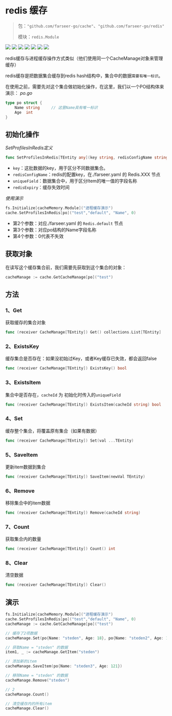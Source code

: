 # redis 缓存
> 包：`"github.com/farseer-go/cache"`、`"github.com/farseer-go/redis"`
>
> 模块：`redis.Module`

![](https://img.shields.io/github/stars/farseer-go?style=social)
![](https://img.shields.io/github/license/farseer-go/redis)
![](https://img.shields.io/github/go-mod/go-version/farseer-go/redis)
![](https://img.shields.io/github/v/release/farseer-go/redis)
![](https://img.shields.io/github/languages/code-size/farseer-go/redis)
![](https://img.shields.io/github/directory-file-count/farseer-go/redis)
![](https://img.shields.io/github/last-commit/farseer-go/redis)

redis缓存与进程缓存操作方式类似（他们使用同一个CacheManage对象来管理缓存）

redis缓存是把数据集合缓存到redis hash结构中，集合中的数据`需要有唯一标识`。

在使用之前，需要先对这个集合做初始化操作，在这里，我们以一个PO结构体来演示：
_po.go_
```go
type po struct {
	Name string     // 这里Name具有唯一标识
	Age  int
}
```

## 初始化操作
_SetProfilesInRedis定义_
```go
func SetProfilesInRedis[TEntity any](key string, redisConfigName string, uniqueField string, redisExpiry time.Duration)
```
- `key`：这批数据的key，用于区分不同数据集合。
- `redisConfigName`：redis的配置key，在./farseer.yaml 的 Redis.XXX 节点
- `uniqueField`：数据集合中，用于区分Item的唯一值的字段名称
- `redisExpiry`：缓存失效时间

_使用演示_
```go
fs.Initialize[cacheMemory.Module]("进程缓存演示")
cache.SetProfilesInRedis[po]("test","default", "Name", 0)
```
- 第2个参数：对应./farseer.yaml 的 `Redis.default` 节点
- 第3个参数：对应po结构的Name字段名称
- 第4个参数：0代表不失效

## 获取对象
在读写这个缓存集合前，我们需要先获取到这个集合的对象：
```go
cacheManage := cache.GetCacheManage[po]("test")
```

## 方法
### 1、Get
获取缓存的集合对象
```go
func (receiver CacheManage[TEntity]) Get() collections.List[TEntity]
```
### 2、ExistsKey
缓存集合是否存在：如果没初始过Key，或者Key缓存已失效，都会返回false
```go
func (receiver CacheManage[TEntity]) ExistsKey() bool
```
### 3、ExistsItem
集合中是否存在，`cacheId` 为 初始化时传入的`uniqueField`
```go
func (receiver CacheManage[TEntity]) ExistsItem(cacheId string) bool
```
### 4、Set
缓存整个集合，将覆盖原有集合（如果有数据）
```go
func (receiver CacheManage[TEntity]) Set(val ...TEntity)
```
### 5、SaveItem
更新item数据到集合
```go
func (receiver CacheManage[TEntity]) SaveItem(newVal TEntity)
```
### 6、Remove
移除集合中的item数据
```go
func (receiver CacheManage[TEntity]) Remove(cacheId string) 
```
### 7、Count
获取集合内的数量
```go
func (receiver CacheManage[TEntity]) Count() int 
```
### 8、Clear
清空数据
```go
func (receiver CacheManage[TEntity]) Clear()
```

## 演示
```go
fs.Initialize[cacheMemory.Module]("进程缓存演示")
cache.SetProfilesInRedis[po]("test","default", "Name", 0)
cacheManage := cache.GetCacheManage[po]("test")

// 缓存了2项数据
cacheManage.Set(po{Name: "steden", Age: 18}, po{Name: "steden2", Age: 19})

// 获取Name = "steden" 的数据
item1, _ := cacheManage.GetItem("steden")

// 添加新的item
cacheManage.SaveItem(po{Name: "steden3", Age: 121})

// 移除Name = "steden" 的数据
cacheManage.Remove("steden")

// 2
cacheManage.Count()

// 清空缓存内的所有item
cacheManage.Clear()                         
```